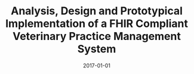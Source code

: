 ---
abstract: ''
authors:
- Felix Schuller
date: '2017-01-01'
featured: false
publication_types:
- '7'
publishDate: '2017-01-01'
title: Analysis, Design and Prototypical Implementation of a FHIR Compliant Veterinary
  Practice Management System
url_pdf: ''
---